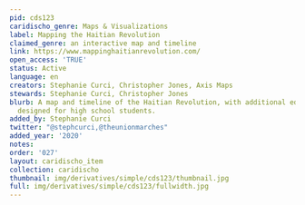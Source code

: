 ```yaml
---
pid: cds123
caridischo_genre: Maps & Visualizations
label: Mapping the Haitian Revolution
claimed_genre: an interactive map and timeline
link: https://www.mappinghaitianrevolution.com/
open_access: 'TRUE'
status: Active
language: en
creators: Stephanie Curci, Christopher Jones, Axis Maps
stewards: Stephanie Curci, Christopher Jones
blurb: A map and timeline of the Haitian Revolution, with additional educational resources
  designed for high school students.
added_by: Stephanie Curci
twitter: "@stephcurci,@theunionmarches"
added_year: '2020'
notes: 
order: '027'
layout: caridischo_item
collection: caridischo
thumbnail: img/derivatives/simple/cds123/thumbnail.jpg
full: img/derivatives/simple/cds123/fullwidth.jpg
---
```

